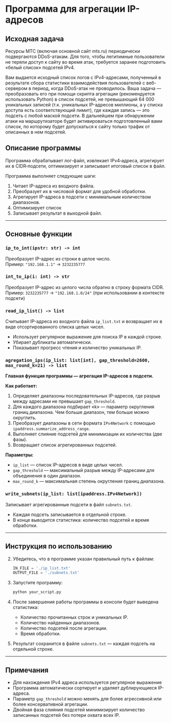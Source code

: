 # Программа для агрегации IP-адресов


## Исходная задача
Ресурсы МТС (включая основной сайт mts.ru) периодически подвергаются DDoS-атакам. Для того, чтобы легитимные пользователи не теряли доступ к сайту во время атак, требуется заранее подготовить «белый список» подсетей IPv4.

Вам выдается исходный список логов с IPv4-адресами, полученный в результате сбора статистики взаимодействия пользователей с веб-сервером в период, когда DDoS-атак не проводилось. Ваша задача — преобразовать его при помощи скрипта агрегации (рекомендуется использовать Python) в список подсетей, не превышающий 64 000 уникальных записей (т.к. уникальных IP-адресов миллионы, а у списка доступа есть соответствующий лимит), где каждая запись — это подсеть с любой маской подсети. В дальнейшем при обнаружении атаки на маршрутизаторе будет активироваться подготовленный вами список, по которому будет допускаться к сайту только трафик от описанных в нем подсетей.

## Описание программы

Программа обрабатывает лог-файл, извлекает IPv4‑адреса, агрегирует их в CIDR‑подсети, оптимизирует и записывает итоговый список в файл.

Программа выполняет следующие шаги:

1. Читает IP-адреса из входного файла.
2. Преобразует их в числовой формат для удобной обработки.
3. Агрегирует IP-адреса в подсети с минимальным количеством диапазонов.
4. Оптимизирует список
5. Записывает результат в выходной файл.

---

## Основные функции

### `ip_to_int(ipstr: str) -> int`
Преобразует IP-адрес из строки в целое число.  
Пример: `"192.168.1.1"` → `3232235777`  

### `int_to_ip(i: int) -> str`
Преобразует IP-адрес из целого числа обратно в строку формата CIDR.  
Пример: `3232235777` → `"192.168.1.0/24"` (при использовании в контексте подсети)

### `read_ip_list() -> list`
Считывает IP-адреса из входного файла `ip_list.txt` и возвращает их в виде отсортированного списка целых чисел.  
- Использует регулярное выражение для поиска IP в каждой строке.
- Убирает дубликаты автоматически.
- Показывает прогресс чтения и количество уникальных IP.

### `agregation_ips(ip_list: list[int], gap_threshold=2600, max_round_k=21) -> list`
**Главная функция программы — агрегация IP-адресов в подсети.**

**Как работает:**
1. Определяет диапазоны последовательных IP-адресов, где разрыв между адресами не превышает `gap_threshold`.
2. Для каждого диапазона подбирает «k» — параметр округления границ диапазона. Чем больше диапазон, тем больше можно округлить.
3. Преобразует диапазоны в сети формата `IPv4Network` с помощью `ipaddress.summarize_address_range`.
4. Выполняет слияние подсетей для минимизации их количества (две фазы).
5. Возвращает список агрегированных подсетей.

**Параметры:**
- `ip_list` — список IP-адресов в виде целых чисел.
- `gap_threshold` — максимальный разрыв между IP-адресами для объединения в один диапазон.
- `max_round_k` — максимальная степень округления границ диапазона.

### `write_subnets(ip_list: list[ipaddress.IPv4Network])`
Записывает агрегированные подсети в файл `subnets.txt`.  
- Каждая подсеть записывается в отдельной строке.
- В конце выводится статистика: количество подсетей и время обработки.

---

## Инструкция по использованию


2. Убедитесь, что в программе указан правильный путь к файлам:
   ```python
   IN_FILE = './ip_list.txt'
   OUTPUT_FILE = './subnets.txt'
   ```

3. Запустите программу:
   ```bash
   python your_script.py
   ```

4. После завершения работы программы в консоли будет выведена статистика:
   - Количество прочитанных строк и уникальных IP.
   - Количество найденных диапазонов.
   - Количество подсетей после агрегации.
   - Время обработки.

5. Результат сохранится в файле `subnets.txt` — каждая подсеть на отдельной строке.

---

## Примечания

- Для нахождения IPv4 адреса используется регулярное выражение
- Программа автоматически сортирует и удаляет дублирующиеся IP-адреса.
- Параметр `gap_threshold` можно менять для более агрессивной или более консервативной агрегации.
- Двойная фаза слияния подсетей минимизирует количество записанных подсетей без потери охвата всех IP.
